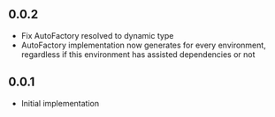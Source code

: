 ## 0.0.2

- Fix AutoFactory resolved to dynamic type
- AutoFactory implementation now generates for every environment, regardless if this environment has assisted dependencies or not

## 0.0.1

- Initial implementation